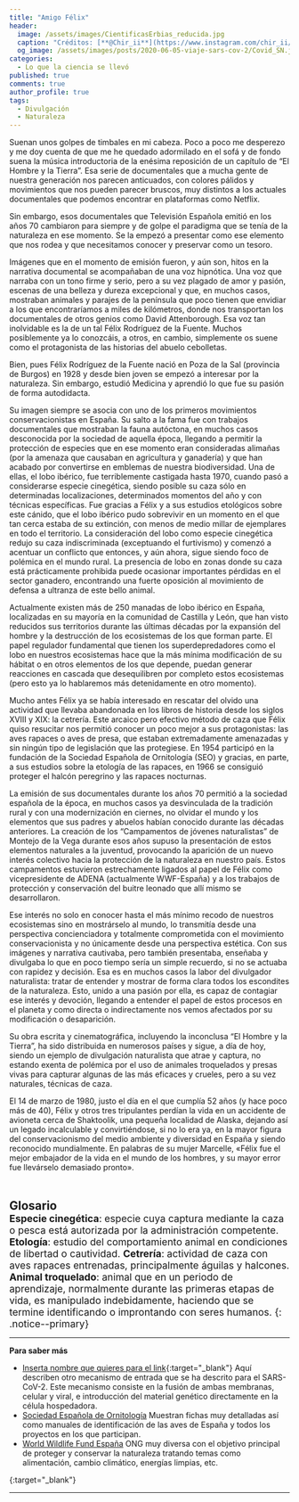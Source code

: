 ```yaml
---
title: "Amigo Félix"
header:
  image: /assets/images/CientificasErbias_reducida.jpg
  caption: "Créditos: [**@Chir_ii**](https://www.instagram.com/chir_ii/?hl=en)"
  og_image: /assets/images/posts/2020-06-05-viaje-sars-cov-2/Covid_SN.jpeg
categories:
  - Lo que la ciencia se llevó 
published: true
comments: true
author_profile: true
tags:
  - Divulgación
  - Naturaleza
--- 
```


 
Suenan unos golpes de timbales en mi cabeza. Poco a poco me desperezo y me doy cuenta de que me he quedado adormilado en el sofá y de fondo suena la música 
introductoria de la enésima reposición de un capítulo de “El Hombre y la Tierra”. Esa serie de documentales que a mucha gente de nuestra generación nos parecen 
anticuados, con colores pálidos y movimientos que nos pueden parecer bruscos, muy distintos a los actuales documentales que podemos encontrar en plataformas como 
Netflix.  

Sin embargo, esos documentales que Televisión Española emitió en los años 70 cambiaron para siempre y de golpe el paradigma que se tenía de la naturaleza en ese 
momento. Se la empezó a presentar como ese elemento que nos rodea y que necesitamos conocer y preservar como un tesoro.  

Imágenes que en el momento de emisión fueron, y aún son, hitos en la narrativa documental se acompañaban de una voz hipnótica. Una voz que narraba con un tono 
firme y serio, pero a su vez plagado de amor y pasión, escenas de una belleza y dureza excepcional y que, en muchos casos, mostraban animales y parajes de la 
península que poco tienen que envidiar a los que encontraríamos a miles de kilómetros, donde nos transportan los documentales de otros genios como David 
Attenborough. Esa voz tan inolvidable es la de un tal Félix Rodríguez de la Fuente. Muchos posiblemente ya lo conozcáis, a otros, en cambio, simplemente os 
suene como el protagonista de las historias del abuelo cebolletas.  

Bien, pues Félix Rodríguez de la Fuente nació en Poza de la Sal (provincia de Burgos) en 1928 y desde bien joven se empezó a interesar por la naturaleza. 
Sin embargo, estudió Medicina y aprendió lo que fue su pasión de forma autodidacta.  

Su imagen siempre se asocia con uno de los primeros movimientos conservacionistas en España. Su salto a la fama fue con trabajos documentales que mostraban 
la fauna autóctona, en muchos casos desconocida por la sociedad de aquella época, llegando a permitir la protección de especies que en ese momento eran 
consideradas alimañas (por la amenaza que causaban en agricultura y ganadería) y que han acabado por convertirse en emblemas de nuestra biodiversidad. Una de 
ellas, el lobo ibérico, fue terriblemente castigada hasta 1970, cuando pasó a considerarse especie cinegética, siendo posible su caza sólo en determinadas 
localizaciones, determinados momentos del año y con técnicas específicas. Fue gracias a Félix y a sus estudios etológicos sobre este cánido, que el lobo ibérico 
pudo sobrevivir en un momento en el que tan cerca estaba de su extinción, con menos de medio millar de ejemplares en todo el territorio. La consideración del 
lobo como especie cinegética redujo su caza indiscriminada (exceptuando el furtivismo) y comenzó a acentuar un conflicto que entonces, y aún ahora, sigue siendo 
foco de polémica en el mundo rural. La presencia de lobo en zonas donde su caza está prácticamente prohibida puede ocasionar importantes pérdidas en el sector 
ganadero, encontrando una fuerte oposición al movimiento de defensa a ultranza de este bello animal.  

Actualmente existen más de 250 manadas de lobo ibérico en España, localizadas en su mayoría en la comunidad de Castilla y León, que han visto reducidos sus 
territorios durante las últimas décadas por la expansión del hombre y la destrucción de los ecosistemas de los que forman parte. El papel regulador fundamental
que tienen los superdepredadores como el lobo en nuestros ecosistemas hace que la más mínima modificación de su hábitat o en otros elementos de los que depende,
puedan generar reacciones en cascada que desequilibren por completo estos ecosistemas (pero esto ya lo hablaremos más detenidamente en otro momento).

Mucho antes Félix ya se había interesado en rescatar del olvido una actividad que llevaba abandonada en los libros de historia desde los siglos XVIII y XIX: 
la cetrería. Este arcaico pero efectivo método de caza que Félix quiso resucitar nos permitió conocer un poco mejor a sus protagonistas: las aves rapaces o aves 
de presa, que estaban extremadamente amenazadas y sin ningún tipo de legislación que las protegiese. En 1954 participó en la fundación de la Sociedad Española de
Ornitología (SEO) y gracias, en parte, a sus estudios sobre la etología de las rapaces, en 1966 se consiguió proteger el halcón peregrino y las rapaces nocturnas.  

La emisión de sus documentales durante los años 70 permitió a la sociedad española de la época, en muchos casos ya desvinculada de la tradición rural y con una 
modernización en ciernes, no olvidar el mundo y los elementos que sus padres y abuelos habían conocido durante las décadas anteriores. La creación de los 
“Campamentos de jóvenes naturalistas” de Montejo de la Vega durante esos años supuso la presentación de estos elementos naturales a la juventud, provocando 
la aparición de un nuevo interés colectivo hacia la protección de la naturaleza en nuestro país. Estos campamentos estuvieron estrechamente ligados al papel 
de Félix como vicepresidente de ADENA (actualmente WWF-España) y a los trabajos de protección y conservación del buitre leonado que allí mismo se desarrollaron.

Ese interés no solo en conocer hasta el más mínimo recodo de nuestros ecosistemas sino en mostrárselo al mundo, lo transmitía desde una perspectiva 
concienciadora y totalmente comprometida con el movimiento conservacionista y no únicamente desde una perspectiva estética. Con sus imágenes y narrativa 
cautivaba, pero también presentaba, enseñaba y divulgaba lo que en poco tiempo sería un simple recuerdo, si no se actuaba con rapidez y decisión. Esa es en 
muchos casos la labor del divulgador naturalista: tratar de entender y mostrar de forma clara todos los escondites de la naturaleza. Esto, unido a una pasión 
por ella, es capaz de contagiar ese interés y devoción, llegando a entender el papel de estos procesos en el planeta y como directa o indirectamente nos vemos 
afectados por su modificación o desaparición.

Su obra escrita y cinematográfica, incluyendo la inconclusa “El Hombre y la Tierra”, ha sido distribuida en numerosos países y sigue, a día de hoy, siendo un
ejemplo de divulgación naturalista que atrae y captura, no estando exenta de polémica por el uso de animales troquelados y presas vivas para capturar algunas de 
las más eficaces y crueles, pero a su vez naturales, técnicas de caza.

El 14 de marzo de 1980, justo el día en el que cumplía 52 años (y hace poco más de 40), Félix y otros tres tripulantes perdían la vida en un accidente de
avioneta cerca de Shaktoolik, una pequeña localidad de Alaska, dejando así un legado incalculable y convirtiéndose, si no lo era ya, en la mayor figura del 
conservacionismo del medio ambiente y diversidad en España y siendo reconocido mundialmente. En palabras de su mujer Marcelle, «Félix fue el mejor embajador 
de la vida en el mundo de los hombres, y su mayor error fue llevárselo demasiado pronto».
&nbsp;  
&nbsp;  
&nbsp;   

<span style="font-size:1.5em">**Glosario**</span>
&nbsp;   
<span style="font-size:1.25em">**Especie cinegética**: especie cuya captura mediante la caza o pesca está autorizada por la administración competente.  
**Etología**: estudio del comportamiento animal en condiciones de libertad o cautividad.
**Cetrería**: actividad de caza con aves rapaces entrenadas, principalmente águilas y halcones.            
**Animal troquelado**: animal que en un periodo de aprendizaje, normalmente durante las primeras etapas de vida, es manipulado indebidamente, haciendo que se termine identificando o improntando con seres humanos.
{: .notice--primary} 
     

---
**Para saber más**

* [Inserta nombre que quieres para el link](https://www.rtve.es/alacarta/videos/el-hombre-y-la-tierra/){:target="_blank"} Aquí describen otro mecanismo de entrada que se ha descrito para el SARS-CoV-2. Este mecanismo consiste en la fusión de ambas membranas, celular y viral, e introducción del material genético directamente en la célula hospedadora.
* [Sociedad Española de Ornitología](https://www.seo.org/) Muestran fichas muy detalladas así como manuales de identificación de las aves de España y todos los proyectos en los que participan.
* [World Wildlife Fund España](https://www.wwf.es/) ONG muy diversa con el objetivo principal de proteger y conservar la naturaleza tratando temas como alimentación, cambio climático, energías limpias, etc.

{:target="_blank"}

---
